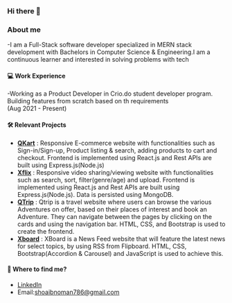 ### Hi there 👋

### About me
-I am a Full-Stack software developer specialized in MERN stack development with Bachelors in Computer Science & Engineering.I am a continuous learner and interested in solving problems with tech

#### 💻 Work Experience
-Working as a Product Developer in Crio.do student developer program. Building features from scratch based on th requirements  
(Aug 2021 - Present)

#### 🛠️ Relevant Projects
- [**QKart**](https://qkart-frontend018.netlify.app) : Responsive E-commerce website with functionalities such as Sign-in/Sign-up, Product listing & search, adding products to cart and checkout. Frontend is implemented using React.js and Rest APIs are built using Express.js(Node.js)
- [**Xflix**](https://xflix-frontend018.netlify.app) : Responsive video sharing/viewing website with functionalities such as search, sort, filter(genre/age) and upload. Frontend is implemented using React.js and Rest APIs are built using Express.js(Node.js). Data is persisted using MongoDB.
- [**QTrip**](https://qtrip-dynamic018.netlify.app) : Qtrip is a travel website where users can browse the various Adventures on offer, based on their places of interest and book an Adventure. They can navigate between the pages by clicking on the cards and using the navigation bar. HTML, CSS, and Bootstrap is used to create the frontend.
- [**Xboard**](https://news-feed018.netlify.app) : XBoard is a  News Feed website that will feature the latest news for select topics, by using RSS from Flipboard. HTML, CSS, Bootstrap(Accordion & Carousel) and JavaScript is used to achieve this.

#### 👀 Where to find me?
* [LinkedIn](https://www.linkedin.com/in/shoaib018/)
* Email:shoaibnoman786@gmail.com 

<!--
**7shoaib7/7shoaib7** is a ✨ _special_ ✨ repository because its `README.md` (this file) appears on your GitHub profile.

Here are some ideas to get you started:

- 🔭 I’m currently working on ...
- 🌱 I’m currently learning ...
- 👯 I’m looking to collaborate on ...
- 🤔 I’m looking for help with ...
- 💬 Ask me about ...
- 📫 How to reach me: ...
- 😄 Pronouns: ...
- ⚡ Fun fact: ...
-->
